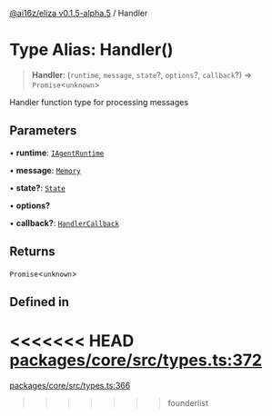 [@ai16z/eliza v0.1.5-alpha.5](../index.md) / Handler

# Type Alias: Handler()

> **Handler**: (`runtime`, `message`, `state`?, `options`?, `callback`?) => `Promise`\<`unknown`\>

Handler function type for processing messages

## Parameters

• **runtime**: [`IAgentRuntime`](../interfaces/IAgentRuntime.md)

• **message**: [`Memory`](../interfaces/Memory.md)

• **state?**: [`State`](../interfaces/State.md)

• **options?**

• **callback?**: [`HandlerCallback`](HandlerCallback.md)

## Returns

`Promise`\<`unknown`\>

## Defined in

<<<<<<< HEAD
[packages/core/src/types.ts:372](https://github.com/ai16z/eliza/blob/main/packages/core/src/types.ts#L372)
=======
[packages/core/src/types.ts:366](https://github.com/konstantine25b/eliza/blob/main/packages/core/src/types.ts#L366)
>>>>>>> founderlist
